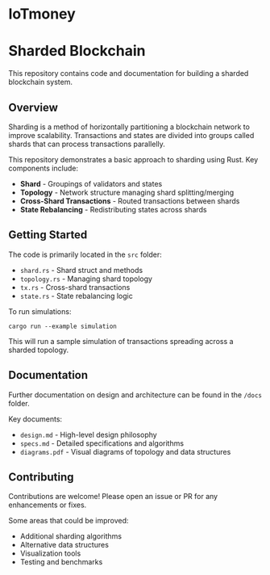 # IoTmoney
 
# Sharded Blockchain

This repository contains code and documentation for building a sharded blockchain system.

## Overview

Sharding is a method of horizontally partitioning a blockchain network to improve scalability. Transactions and states are divided into groups called shards that can process transactions parallelly. 

This repository demonstrates a basic approach to sharding using Rust. Key components include:

- **Shard** - Groupings of validators and states
- **Topology** - Network structure managing shard splitting/merging
- **Cross-Shard Transactions** - Routed transactions between shards
- **State Rebalancing** - Redistributing states across shards

## Getting Started

The code is primarily located in the `src` folder:

- `shard.rs` - Shard struct and methods
- `topology.rs` - Managing shard topology  
- `tx.rs` - Cross-shard transactions
- `state.rs` - State rebalancing logic

To run simulations:

```
cargo run --example simulation
```

This will run a sample simulation of transactions spreading across a sharded topology.

## Documentation

Further documentation on design and architecture can be found in the `/docs` folder. 

Key documents:

- `design.md` - High-level design philosophy 
- `specs.md` - Detailed specifications and algorithms
- `diagrams.pdf` - Visual diagrams of topology and data structures

## Contributing

Contributions are welcome! Please open an issue or PR for any enhancements or fixes.

Some areas that could be improved:

- Additional sharding algorithms  
- Alternative data structures
- Visualization tools
- Testing and benchmarks
